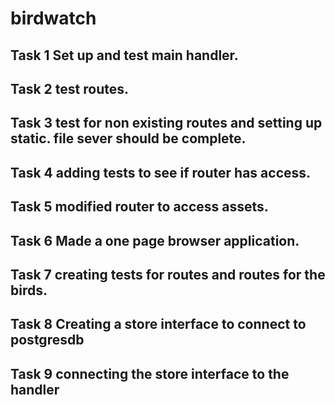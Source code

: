 # birdwatch

## Task 1 Set up and test main handler.
## Task 2 test routes.
## Task 3 test for non existing routes and setting up static. file sever should be complete.
## Task 4 adding tests to see if router has access.
## Task 5 modified router to access assets.
## Task 6 Made a one page browser application.
## Task 7 creating tests for routes and routes for the birds.
## Task 8 Creating a store interface to connect to postgresdb
## Task 9 connecting the store interface to the handler
